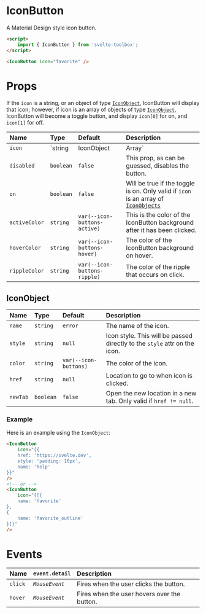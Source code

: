 # IconButton

A Material Design style icon button.

```html
<script>
	import { IconButton } from 'svelte-toolbox';
</script>

<IconButton icon="favorite" />
```

# Props

If the `icon` is a string, or an object of type [`IconObject`](#IconObject), IconButton will display that icon; however, if icon is an array of objects of type [`IconObject`](#IconObject), IconButton will become a toggle button, and display `icon[0]` for on, and `icon[1]` for off.

| Name          | Type                                      | Default                      | Description                                                                                        |
| :------------ | :---------------------------------------- | :--------------------------- | :------------------------------------------------------------------------------------------------- |
| `icon`        | `string | IconObject | Array<IconObject>` | `error`                      | Specifies if the button should hav a ripple effect on click.                                       |
| `disabled`    | `boolean`                                 | `false`                      | This prop, as can be guessed, disables the button.                                                 |
| `on`          | `boolean`                                 | `false`                      | Will be true if the toggle is on. Only valid if `icon` is an array of [`IconObjects`](#IconObject) |
| `activeColor` | `string`                                  | `var(--icon-buttons-active)` | This is the color of the IconButton background after it has been clicked.                          |
| `hoverColor`  | `string`                                  | `var(--icon-buttons-hover)`  | The color of the IconButton background on hover.                                                   |
| `rippleColor` | `string`                                  | `var(--icon-buttons-ripple)` | The color of the ripple that occurs on click.                                                      |

## IconObject

| Name     | Type      | Default               | Description                                                               |
| :------- | :-------- | :-------------------- | :------------------------------------------------------------------------ |
| `name`   | `string`  | `error`               | The name of the icon.                                                     |
| `style`  | `string`  | `null`                | Icon style. This will be passed directly to the `style` attr on the icon. |
| `color`  | `string`  | `var(--icon-buttons)` | The color of the icon.                                                    |
| `href`   | `string`  | `null`                | Location to go to when icon is clicked.                                   |
| `newTab` | `boolean` | `false`               | Open the new location in a new tab. Only valid if `href != null`.         |

### Example

Here is an example using the `IconObject`:

```html
<IconButton
	icon="{{
	href: 'https://svelte.dev',
	style: 'padding: 10px',
	name: 'help'
}}"
/>
<!-- or -->
<IconButton
	icon="{[{
	name: 'favorite'
},
{
	name: 'favorite_outline'
}]}"
/>
```

# Events

| Name    | `event.detail` | Description                                 |
| :------ | :------------- | :------------------------------------------ |
| `click` | _`MouseEvent`_ | Fires when the user clicks the button.      |
| `hover` | _`MouseEvent`_ | Fires when the user hovers over the button. |
